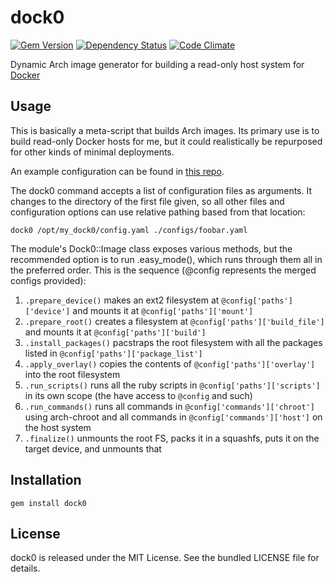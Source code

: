 dock0
=========

[![Gem Version](https://badge.fury.io/rb/dock0.png)](http://badge.fury.io/rb/dock0)
[![Dependency Status](https://gemnasium.com/akerl/dock0.png)](https://gemnasium.com/akerl/dock0)
[![Code Climate](https://codeclimate.com/github/akerl/dock0.png)](https://codeclimate.com/github/akerl/dock0)

Dynamic Arch image generator for building a read-only host system for [Docker](https://www.docker.io)

## Usage

This is basically a meta-script that builds Arch images. Its primary use is to build read-only Docker hosts for me, but it could realistically be repurposed for other kinds of minimal deployments.

An example configuration can be found in [this repo](https://www.github.com/akerl/my_dock0).

The dock0 command accepts a list of configuration files as arguments. It changes to the directory of the first file given, so all other files and configuration options can use relative pathing based from that location:

    dock0 /opt/my_dock0/config.yaml ./configs/foobar.yaml

The module's Dock0::Image class exposes various methods, but the recommended option is to run .easy_mode(), which runs through them all in the preferred order. This is the sequence (@config represents the merged configs provided):

1. `.prepare_device()` makes an ext2 filesystem at `@config['paths']['device']` and mounts it at `@config['paths']['mount']`
2. `.prepare_root()` creates a filesystem at `@config['paths']['build_file']` and mounts it at `@config['paths']['build']`
3. `.install_packages()` pacstraps the root filesystem with all the packages listed in `@config['paths']['package_list']`
4. `.apply_overlay()` copies the contents of `@config['paths']['overlay']` into the root filesystem
5. `.run_scripts()` runs all the ruby scripts in `@config['paths']['scripts']` in its own scope (the have access to `@config` and such)
6. `.run_commands()` runs all commands in `@config['commands']['chroot']` using arch-chroot and all commands in `@config['commands']['host']` on the host system
7. `.finalize()` unmounts the root FS, packs it in a squashfs, puts it on the target device, and unmounts that

## Installation

    gem install dock0

## License

dock0 is released under the MIT License. See the bundled LICENSE file for details.

